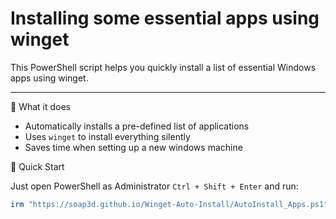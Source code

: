 # Installing some essential apps using winget

This PowerShell script helps you quickly install a list of essential Windows apps using winget.
_______________________________________________________________________________________________

🔧 What it does

- Automatically installs a pre-defined list of applications
- Uses `winget` to install everything silently
- Saves time when setting up a new windows machine

🚀 Quick Start

Just open PowerShell as Administrator `Ctrl + Shift + Enter` and run:

```Powershell
irm "https://soap3d.github.io/Winget-Auto-Install/AutoInstall_Apps.ps1" | iex
